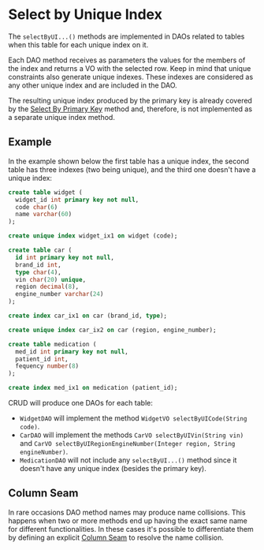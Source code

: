# Select by Unique Index

The `selectByUI...()` methods are implemented in DAOs related to tables when this table for each unique index on it.

Each DAO method receives as parameters the values for the members of the index and returns a VO with the selected row.
Keep in mind that unique constraints also generate unique indexes. These indexes are considered as any other unique index and are 
included in the DAO.

The resulting unique index produced by the primary key is already covered by the [Select By Primary Key](./select-by-primary-key.md) 
method and, therefore, is not implemented as a separate unique index method.


## Example

In the example shown below the first table has a unique index, the second table
has three indexes (two being unique), and the third one doesn't have a unique index:

```sql
create table widget (
  widget_id int primary key not null,
  code char(6)
  name varchar(60)
);

create unique index widget_ix1 on widget (code);

create table car (
  id int primary key not null,
  brand_id int,
  type char(4),
  vin char(20) unique,
  region decimal(8),
  engine_number varchar(24)
);

create index car_ix1 on car (brand_id, type);

create unique index car_ix2 on car (region, engine_number);

create table medication (
  med_id int primary key not null,
  patient_id int,
  fequency number(8)
);

create index med_ix1 on medication (patient_id);
```

CRUD will produce one DAOs for each table:
- `WidgetDAO` will implement the method `WidgetVO selectByUICode(String code)`.
- `CarDAO` will implement the methods `CarVO selectByUIVin(String vin)` and `CarVO selectByUIRegionEngineNumber(Integer region, String engineNumber)`.
- `MedicationDAO` will not include any `selectByUI...()` method since it doesn't have any unique index (besides 
the primary key).


## Column Seam

In rare occasions DAO method names may produce name collisions. This happens when two or more methods
end up having the exact same name for different functionalities. In these cases it's possible to
differentiate them by defining an explicit [Column Seam](./column-seam.md) to resolve the name collision.







